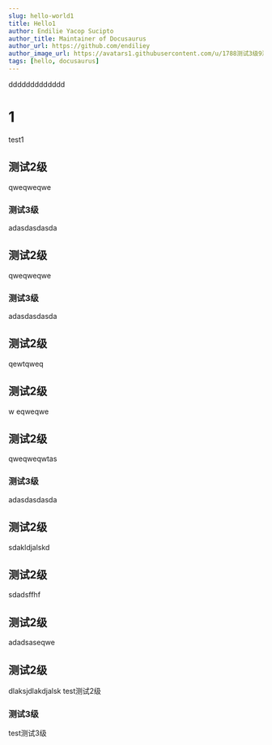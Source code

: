 ```yaml
---
slug: hello-world1
title: Hello1
author: Endilie Yacop Sucipto
author_title: Maintainer of Docusaurus
author_url: https://github.com/endiliey
author_image_url: https://avatars1.githubusercontent.com/u/1788测试3级9测试2级0?s=460&v=4
tags: [hello, docusaurus]
---
```


ddddddddddddd
<!--truncate-->
# 1
test1
## 测试2级
qweqweqwe
### 测试3级
adasdasdasda
## 测试2级
qweqweqwe
### 测试3级
adasdasdasda
## 测试2级
qewtqweq
## 测试2级
w
eqweqwe
## 测试2级
qweqweqwtas
### 测试3级
adasdasdasda
## 测试2级
sdakldjalskd
## 测试2级
sdadsffhf
## 测试2级
adadsaseqwe
## 测试2级
dlaksjdlakdjalsk
test测试2级
### 测试3级
test测试3级
